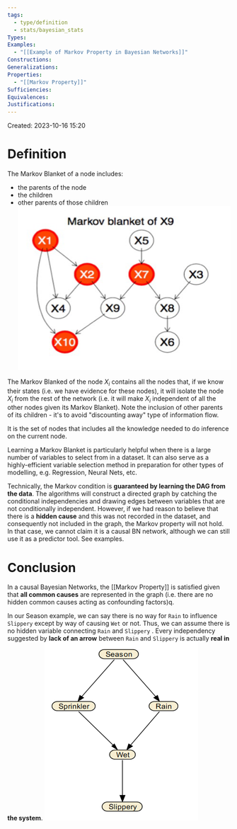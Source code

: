 ```yaml
---
tags:
  - type/definition
  - stats/bayesian_stats
Types: 
Examples:
  - "[[Example of Markov Property in Bayesian Networks]]"
Constructions: 
Generalizations: 
Properties:
  - "[[Markov Property]]"
Sufficiencies: 
Equivalences: 
Justifications:
---
```

Created: 2023-10-16 15:20
# Definition

The Markov Blanket of a node includes:
- the parents of the node
- the children
- other parents of those children
![](/img/stats-bn-markov-blanket.png)

The Markov Blanked of the node $X_i$ contains all the nodes that, if we know their states (i.e. we have evidence for these nodes), it will isolate the node $X_i$ from the rest of the network (i.e. it will make $X_i$ independent of all the other nodes given its Markov Blanket). Note the inclusion of other parents of its children - it's to avoid "discounting away" type of information flow.

It is the set of nodes that includes all the knowledge needed to do inference on the current node. 

Learning a Markov Blanket is particularly helpful when there is a large number of variables to select from in a dataset. It can also serve as a highly-efficient variable selection method in preparation for other types of modelling, e.g. Regression, Neural Nets, etc.

Technically, the Markov condition is **guaranteed by learning the DAG from the data**. The algorithms will construct a directed graph by catching the conditional independencies and drawing edges between variables that are not conditionally independent. However, if we had reason to believe that there is a **hidden cause** and this was not recorded in the dataset, and consequently not included in the graph, the Markov property will not hold. In that case, we cannot claim it is a causal BN network, although we can still use it as a predictor tool. See examples.

# Conclusion

In a causal Bayesian Networks, the [[Markov Property]] is satisfied given that **all common causes** are represented in the graph (i.e. there are no hidden common causes acting as confounding factors)q.

In our Season example, we can say there is no way for `Rain` to influence `Slippery` except by way of causing `Wet` or not. Thus, we can assume there is no hidden variable connecting `Rain` and `Slippery` . Every independency suggested by **lack of an arrow** between `Rain` and `Slippery` is actually **real in the system**.
![](/img/stats-bn-information-flow-example-3.png)
